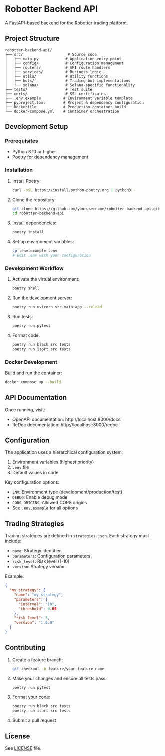 # Robotter Backend API

A FastAPI-based backend for the Robotter trading platform.

## Project Structure

```
robotter-backend-api/
├── src/                    # Source code
│   ├── main.py            # Application entry point
│   ├── config/            # Configuration management
│   ├── routers/           # API route handlers
│   ├── services/          # Business logic
│   ├── utils/             # Utility functions
│   ├── bots/              # Trading bot implementations
│   └── solana/            # Solana-specific functionality
├── tests/                 # Test suite
├── certs/                 # SSL certificates
├── .env.example          # Environment variable template
├── pyproject.toml        # Project & dependency configuration
├── Dockerfile            # Production container build
└── docker-compose.yml    # Container orchestration
```

## Development Setup

### Prerequisites

- Python 3.10 or higher
- [Poetry](https://python-poetry.org/) for dependency management

### Installation

1. Install Poetry:
   ```bash
   curl -sSL https://install.python-poetry.org | python3 -
   ```

2. Clone the repository:
   ```bash
   git clone https://github.com/yourusername/robotter-backend-api.git
   cd robotter-backend-api
   ```

3. Install dependencies:
   ```bash
   poetry install
   ```

4. Set up environment variables:
   ```bash
   cp .env.example .env
   # Edit .env with your configuration
   ```

### Development Workflow

1. Activate the virtual environment:
   ```bash
   poetry shell
   ```

2. Run the development server:
   ```bash
   poetry run uvicorn src.main:app --reload
   ```

3. Run tests:
   ```bash
   poetry run pytest
   ```

4. Format code:
   ```bash
   poetry run black src tests
   poetry run isort src tests
   ```

### Docker Development

Build and run the container:
```bash
docker compose up --build
```

## API Documentation

Once running, visit:
- OpenAPI documentation: http://localhost:8000/docs
- ReDoc documentation: http://localhost:8000/redoc

## Configuration

The application uses a hierarchical configuration system:

1. Environment variables (highest priority)
2. `.env` file
3. Default values in code

Key configuration options:
- `ENV`: Environment type (development/production/test)
- `DEBUG`: Enable debug mode
- `CORS_ORIGINS`: Allowed CORS origins
- See `.env.example` for all options

## Trading Strategies

Trading strategies are defined in `strategies.json`. Each strategy must include:
- `name`: Strategy identifier
- `parameters`: Configuration parameters
- `risk_level`: Risk level (1-10)
- `version`: Strategy version

Example:
```json
{
  "my_strategy": {
    "name": "my_strategy",
    "parameters": {
      "interval": "1h",
      "threshold": 0.05
    },
    "risk_level": 3,
    "version": "1.0.0"
  }
}
```

## Contributing

1. Create a feature branch:
   ```bash
   git checkout -b feature/your-feature-name
   ```

2. Make your changes and ensure all tests pass:
   ```bash
   poetry run pytest
   ```

3. Format your code:
   ```bash
   poetry run black src tests
   poetry run isort src tests
   ```

4. Submit a pull request

## License

See [LICENSE](LICENSE) file.
